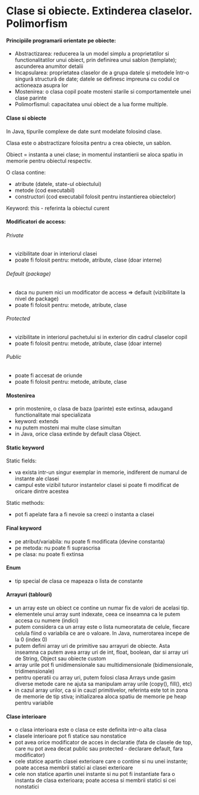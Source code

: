 # Clase si obiecte. Extinderea claselor. Polimorfism

#### Principiile programarii orientate pe obiecte:
- Abstractizarea: reducerea la un model simplu a proprietatilor si functionalitatilor unui obiect, prin definirea unui sablon (template); ascunderea anumitor detalii
- Incapsularea: proprietatea claselor de a grupa datele şi metodele într-o singură structură de date; datele se definesc impreuna cu codul ce actioneaza asupra lor
- Mostenirea: o clasa copil poate mosteni starile si comportamentele unei clase parinte
- Polimorfismul: capacitatea unui obiect de a lua forme multiple.


#### Clase si obiecte
In Java, tipurile complexe de date sunt modelate folosind clase.

Clasa este o abstractizare folosita pentru a crea obiecte, un sablon.

Obiect = instanta a unei clase; in momentul instantierii se aloca spatiu in memorie pentru obiectul respectiv.

O clasa contine:
- atribute (datele, state-ul obiectului)
- metode (cod executabil)
- constructori (cod executabil folosit pentru instantierea obiectelor)

Keyword: this - referinta la obiectul curent

#### Modificatori de access:

###### Private

- vizibilitate doar in interiorul clasei
- poate fi folosit pentru: metode, atribute, clase (doar interne)
###### Default (package)

- daca nu punem nici un modificator de access => default (vizibilitate la nivel de package)
- poate fi folosit pentru: metode, atribute, clase

###### Protected

- vizibilitate in interiorul pachetului si in exterior din cadrul claselor copil
- poate fi folosit pentru: metode, atribute, clase (doar interne)

###### Public

- poate fi accesat de oriunde
- poate fi folosit pentru: metode, atribute, clase

#### Mostenirea

- prin mostenire, o clasa de baza (parinte) este extinsa, adaugand functionalitate mai specializata
- keyword: extends
- nu putem mosteni mai multe clase simultan
- in Java, orice clasa extinde by default clasa Object.

#### Static keyword

Static fields:

- va exista intr-un singur exemplar in memorie, indiferent de numarul de instante ale clasei
- campul este vizibil tuturor instantelor clasei si poate fi modificat de oricare dintre acestea

Static methods:

- pot fi apelate fara a fi nevoie sa creezi o instanta a clasei

#### Final keyword

- pe atribut/variabila: nu poate fi modificata (devine constanta)
- pe metoda: nu poate fi suprascrisa
- pe clasa: nu poate fi extinsa

#### Enum

- tip special de clasa ce mapeaza o lista de constante

#### Arrayuri (tablouri)


 - un array este un obiect ce contine un numar fix de valori de acelasi tip.
 - elementele unui array sunt indexate, ceea ce inseamna ca le putem accesa cu numere (indici)
 - putem considera ca un array este o lista numeoratata de celule, fiecare celula fiind o variabila ce are o valoare. In Java, numerotarea incepe de la 0 (index 0)
 - putem defini array uri de primitive sau arrayuri de obiecte. Asta inseamna ca putem avea array uri de int, float, boolean, dar si array uri de String, Object sau obiecte custom
 - array urile pot fi unidimensionale sau multidimensionale (bidimensionale, tridimensionale)
 - pentru operatii cu array uri, putem folosi clasa Arrays unde gasim diverse metode care ne ajuta sa manipulam array urile (copy(), fill(), etc)
 - in cazul array urilor, ca si in cauzl primitivelor, referinta este tot in zona de memorie de tip stiva; initializarea aloca spatiu de memorie pe heap pentru variabile

#### Clase interioare 

 - o clasa interioara este o clasa ce este definita intr-o alta clasa
 - clasele interioare pot fi statice sau nonstatice 
 - pot avea orice modificator de acces in declaratie (fata de clasele de top, care nu pot avea decat public sau protected - declarare default, fara modificator)
 - cele statice apartin clasei exterioare care o contine si nu unei instante; poate accesa membrii statici ai clasei exterioare
 - cele non statice apartin unei instante si nu pot fi instantiate fara o instanta de clasa exterioara; poate accesa si membrii statici si cei nonstatici
